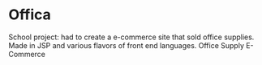 Offica
======

School project: had to create a e-commerce site that sold office supplies. Made in JSP and various flavors of front end languages.
Office Supply E-Commerce
